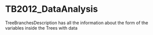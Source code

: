 # TB2012_DataAnalysis
TreeBranchesDescription has all the information about the form of the variables inside the Trees with data
